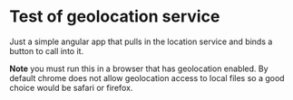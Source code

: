 # Test of geolocation service

Just a simple angular app that pulls in the location service and binds a button to call into it.

**Note** you must run this in a browser that has geolocation enabled. By default chrome does not
allow geolocation access to local files so a good choice would be safari or firefox.
